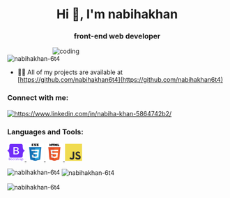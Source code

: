 <h1 align="center">Hi 👋, I'm nabihakhan</h1>
<h3 align="center">front-end web developer</h3>


<img align="right" src="https://encrypted-tbn0.gstatic.com/images?q=tbn:ANd9GcRZvUz4WksqxLNYe5Kx1E7qQaBt26gI7V-dpMpKHDQLkw&s" alt="coding" width="400">

<p align="left"> <img src="https://komarev.com/ghpvc/?username=nabihakhan-6t4&label=Profile%20views&color=0e75b6&style=flat" alt="nabihakhan-6t4" /> </p>

- 👨‍💻 All of my projects are available at [https://github.com/nabihakhan6t4](https://github.com/nabihakhan6t4)

<h3 align="left">Connect with me:</h3>
<p align="left">
<a href="https://linkedin.com/in/https://www.linkedin.com/in/nabiha-khan-5864742b2/" target="blank"><img align="center" src="https://raw.githubusercontent.com/rahuldkjain/github-profile-readme-generator/master/src/images/icons/Social/linked-in-alt.svg" alt="https://www.linkedin.com/in/nabiha-khan-5864742b2/" height="30" width="40" /></a>
</p>

<h3 align="left">Languages and Tools:</h3>
<p align="left"> <a href="https://getbootstrap.com" target="_blank" rel="noreferrer"> <img src="https://raw.githubusercontent.com/devicons/devicon/master/icons/bootstrap/bootstrap-plain-wordmark.svg" alt="bootstrap" width="40" height="40"/> </a> <a href="https://www.w3schools.com/css/" target="_blank" rel="noreferrer"> <img src="https://raw.githubusercontent.com/devicons/devicon/master/icons/css3/css3-original-wordmark.svg" alt="css3" width="40" height="40"/> </a> <a href="https://www.w3.org/html/" target="_blank" rel="noreferrer"> <img src="https://raw.githubusercontent.com/devicons/devicon/master/icons/html5/html5-original-wordmark.svg" alt="html5" width="40" height="40"/> </a> <a href="https://developer.mozilla.org/en-US/docs/Web/JavaScript" target="_blank" rel="noreferrer"> <img src="https://raw.githubusercontent.com/devicons/devicon/master/icons/javascript/javascript-original.svg" alt="javascript" width="40" height="40"/> </a> </p>

<p><img align="left" src="https://github-readme-stats.vercel.app/api/top-langs?username=nabihakhan-6t4&show_icons=true&locale=en&layout=compact" alt="nabihakhan-6t4" /></p>

<p>&nbsp;<img align="center" src="https://github-readme-stats.vercel.app/api?username=nabihakhan-6t4&show_icons=true&locale=en" alt="nabihakhan-6t4" /></p>

<p><img align="center" src="https://github-readme-streak-stats.herokuapp.com/?user=nabihakhan-6t4&" alt="nabihakhan-6t4" /></p>
